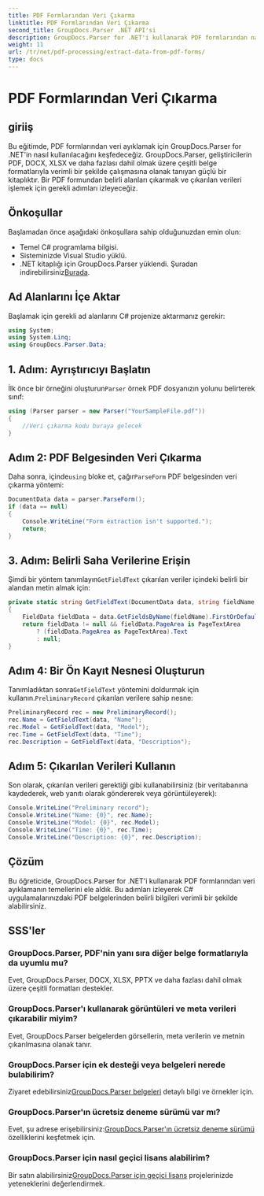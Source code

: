 ```yaml
---
title: PDF Formlarından Veri Çıkarma
linktitle: PDF Formlarından Veri Çıkarma
second_title: GroupDocs.Parser .NET API'si
description: GroupDocs.Parser for .NET'i kullanarak PDF formlarından nasıl veri ayıklayacağınızı öğrenin. Kod örnekleri ve SSS içeren adım adım kılavuz.
weight: 11
url: /tr/net/pdf-processing/extract-data-from-pdf-forms/
type: docs
---
```

# PDF Formlarından Veri Çıkarma

## giriiş
Bu eğitimde, PDF formlarından veri ayıklamak için GroupDocs.Parser for .NET'in nasıl kullanılacağını keşfedeceğiz. GroupDocs.Parser, geliştiricilerin PDF, DOCX, XLSX ve daha fazlası dahil olmak üzere çeşitli belge formatlarıyla verimli bir şekilde çalışmasına olanak tanıyan güçlü bir kitaplıktır. Bir PDF formundan belirli alanları çıkarmak ve çıkarılan verileri işlemek için gerekli adımları izleyeceğiz.
## Önkoşullar
Başlamadan önce aşağıdaki önkoşullara sahip olduğunuzdan emin olun:
- Temel C# programlama bilgisi.
- Sisteminizde Visual Studio yüklü.
- .NET kitaplığı için GroupDocs.Parser yüklendi. Şuradan indirebilirsiniz[Burada](https://releases.groupdocs.com/parser/net/).

## Ad Alanlarını İçe Aktar
Başlamak için gerekli ad alanlarını C# projenize aktarmanız gerekir:
```csharp
using System;
using System.Linq;
using GroupDocs.Parser.Data;
```
## 1. Adım: Ayrıştırıcıyı Başlatın
 İlk önce bir örneğini oluşturun`Parser` örnek PDF dosyanızın yolunu belirterek sınıf:
```csharp
using (Parser parser = new Parser("YourSampleFile.pdf"))
{
    //Veri çıkarma kodu buraya gelecek
}
```
## Adım 2: PDF Belgesinden Veri Çıkarma
 Daha sonra, içinde`using` bloke et, çağır`ParseForm` PDF belgesinden veri çıkarma yöntemi:
```csharp
DocumentData data = parser.ParseForm();
if (data == null)
{
    Console.WriteLine("Form extraction isn't supported.");
    return;
}
```
## 3. Adım: Belirli Saha Verilerine Erişin
 Şimdi bir yöntem tanımlayın`GetFieldText` çıkarılan veriler içindeki belirli bir alandan metin almak için:
```csharp
private static string GetFieldText(DocumentData data, string fieldName)
{
    FieldData fieldData = data.GetFieldsByName(fieldName).FirstOrDefault();
    return fieldData != null && fieldData.PageArea is PageTextArea
        ? (fieldData.PageArea as PageTextArea).Text
        : null;
}
```
## Adım 4: Bir Ön Kayıt Nesnesi Oluşturun
 Tanımladıktan sonra`GetFieldText` yöntemini doldurmak için kullanın.`PreliminaryRecord` çıkarılan verilere sahip nesne:
```csharp
PreliminaryRecord rec = new PreliminaryRecord();
rec.Name = GetFieldText(data, "Name");
rec.Model = GetFieldText(data, "Model");
rec.Time = GetFieldText(data, "Time");
rec.Description = GetFieldText(data, "Description");
```
## Adım 5: Çıkarılan Verileri Kullanın
Son olarak, çıkarılan verileri gerektiği gibi kullanabilirsiniz (bir veritabanına kaydederek, web yanıtı olarak göndererek veya görüntüleyerek):
```csharp
Console.WriteLine("Preliminary record");
Console.WriteLine("Name: {0}", rec.Name);
Console.WriteLine("Model: {0}", rec.Model);
Console.WriteLine("Time: {0}", rec.Time);
Console.WriteLine("Description: {0}", rec.Description);
```

## Çözüm
Bu öğreticide, GroupDocs.Parser for .NET'i kullanarak PDF formlarından veri ayıklamanın temellerini ele aldık. Bu adımları izleyerek C# uygulamalarınızdaki PDF belgelerinden belirli bilgileri verimli bir şekilde alabilirsiniz.

## SSS'ler
### GroupDocs.Parser, PDF'nin yanı sıra diğer belge formatlarıyla da uyumlu mu?
Evet, GroupDocs.Parser, DOCX, XLSX, PPTX ve daha fazlası dahil olmak üzere çeşitli formatları destekler.
### GroupDocs.Parser'ı kullanarak görüntüleri ve meta verileri çıkarabilir miyim?
Evet, GroupDocs.Parser belgelerden görsellerin, meta verilerin ve metnin çıkarılmasına olanak tanır.
### GroupDocs.Parser için ek desteği veya belgeleri nerede bulabilirim?
 Ziyaret edebilirsiniz[GroupDocs.Parser belgeleri](https://tutorials.groupdocs.com/parser/net/) detaylı bilgi ve örnekler için.
### GroupDocs.Parser'ın ücretsiz deneme sürümü var mı?
 Evet, şu adrese erişebilirsiniz:[GroupDocs.Parser'ın ücretsiz deneme sürümü](https://releases.groupdocs.com/) özelliklerini keşfetmek için.
### GroupDocs.Parser için nasıl geçici lisans alabilirim?
 Bir satın alabilirsiniz[GroupDocs.Parser için geçici lisans](https://purchase.groupdocs.com/temporary-license/) projelerinizde yeteneklerini değerlendirmek.